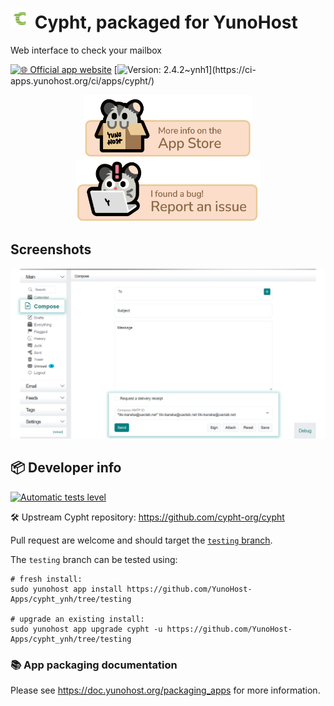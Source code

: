 <!--
N.B.: This README was automatically generated by <https://github.com/YunoHost/apps_tools/blob/main/readme_generator>
It shall NOT be edited by hand.
-->

<h1>
  <img src="https://raw.githubusercontent.com/YunoHost/apps/main/logos/cypht.png" width="32px" alt="Logo of Cypht">
  Cypht, packaged for YunoHost
</h1>

Web interface to check your mailbox

[![🌐 Official app website](https://img.shields.io/badge/Official_app_website-darkgreen?style=for-the-badge)](https://cypht.org)
[![Version: 2.4.2~ynh1](https://img.shields.io/badge/Version-2.4.2~ynh1-rgb(18,138,11)?style=for-the-badge)](https://ci-apps.yunohost.org/ci/apps/cypht/)

<div align="center">
<a href="https://apps.yunohost.org/app/cypht"><img height="100px" src="https://github.com/YunoHost/yunohost-artwork/raw/refs/heads/main/badges/neopossum-badges/badge_more_info_on_the_appstore.svg"/></a>
<a href="https://github.com/YunoHost-Apps/cypht_ynh/issues"><img height="100px" src="https://github.com/YunoHost/yunohost-artwork/raw/refs/heads/main/badges/neopossum-badges/badge_report_an_issue.svg"/></a>
</div>


## Screenshots
![Screenshot of Cypht](./doc/screenshots/screenshot.png)

## 📦 Developer info

[![Automatic tests level](https://apps.yunohost.org/badge/cilevel/cypht)](https://ci-apps.yunohost.org/ci/apps/cypht/)

🛠️ Upstream Cypht repository: <https://github.com/cypht-org/cypht>

Pull request are welcome and should target the [`testing` branch](https://github.com/YunoHost-Apps/cypht_ynh/tree/testing).

The `testing` branch can be tested using:
```
# fresh install:
sudo yunohost app install https://github.com/YunoHost-Apps/cypht_ynh/tree/testing

# upgrade an existing install:
sudo yunohost app upgrade cypht -u https://github.com/YunoHost-Apps/cypht_ynh/tree/testing
```

### 📚 App packaging documentation

Please see <https://doc.yunohost.org/packaging_apps> for more information.